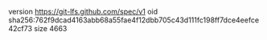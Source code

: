 version https://git-lfs.github.com/spec/v1
oid sha256:762f9dcad4163abb68a55fae4f12dbb705c43d111fc198ff7dce4eefce42cf73
size 4663
